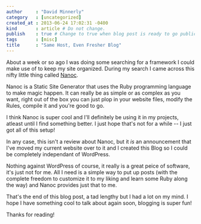 ```yaml
---
author     : "David Minnerly"
category   : [uncategorized]
created_at : 2013-06-24 17:02:31 -0400
kind       : article # Do not change.
publish    : true # Change to true when blog post is ready to go public.
tags       : [misc]
title      : "Same Host, Even Fresher Blog"
---
```


About a week or so ago I was doing some searching for a framework I could make
use of to keep my site organized. During my search I came across this nifty
little thing called [Nanoc](http://nanoc.ws/).

Nanoc is a Static Site Generator that uses the Ruby programming language to
make magic happen. It can really be as simple or as complex as you want, right
out of the box you can just plop in your website files, modify the Rules,
compile it and you're good to go.

I think Nanoc is super cool and I'll definitely be using it in my projects,
atleast until I find something better. I just hope that's not for a while -- I
just got all of this setup!

In any case, this isn't a review about Nanoc, but it *is* an announcement that
I've moved my current website over to it and I created this Blog so I could be
completely independant of WordPress.

Nothing against WordPress of course, it really is a great peice of software,
it's just not for me. All I need is a simple way to put up posts (with the
complete freedom to customize it to my liking and learn some Ruby along the way)
and Nanoc provides just that to me.

That's the end of this blog post, a tad lengthy but I had a lot on my mind. I
hope I have something cool to talk about again soon, blogging is super fun!

Thanks for reading!
